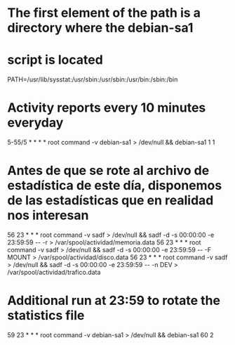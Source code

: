 
# The first element of the path is a directory where the debian-sa1
# script is located
PATH=/usr/lib/sysstat:/usr/sbin:/usr/sbin:/usr/bin:/sbin:/bin

# Activity reports every 10 minutes everyday
5-55/5 * * * * root command -v debian-sa1 > /dev/null && debian-sa1 1 1

# Antes de que se rote al archivo de estadística de este día, disponemos de las estadísticas que en realidad nos interesan 
56 23 * * * root command -v sadf > /dev/null && sadf -d -s 00:00:00 -e 23:59:59 -- -r > /var/spool/actividad/memoria.data
56 23 * * * root command -v sadf > /dev/null && sadf -d -s 00:00:00 -e 23:59:59 -- -F MOUNT > /var/spool/actividad/disco.data
56 23 * * * root command -v sadf > /dev/null && sadf -d -s 00:00:00 -e 23:59:59 -- -n DEV > /var/spool/actividad/trafico.data

# Additional run at 23:59 to rotate the statistics file
59 23 * * * root command -v debian-sa1 > /dev/null && debian-sa1 60 2
